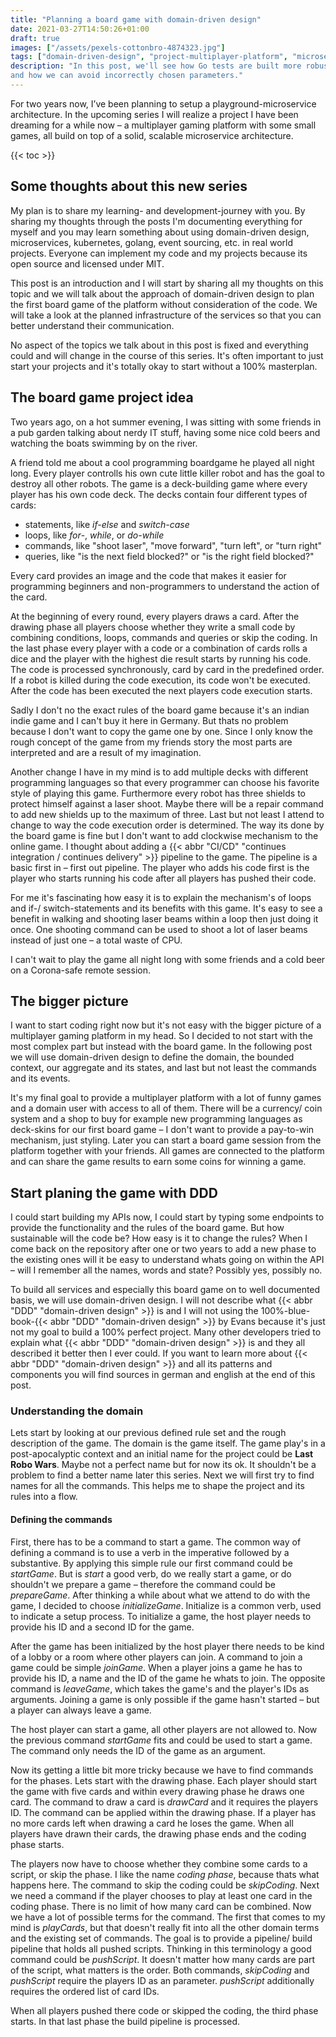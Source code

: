 ```yaml
---
title: "Planning a board game with domain-driven design"
date: 2021-03-27T14:50:26+01:00
draft: true
images: ["/assets/pexels-cottonbro-4874323.jpg"]
tags: ["domain-driven-design", "project-multiplayer-platform", "microservice"]
description: "In this post, we'll see how Go tests are built more robustly with the quick package 
and how we can avoid incorrectly chosen parameters."
---
```


For two years now, I’ve been planning to setup a playground-microservice architecture. In the 
upcoming series I will realize a project I have been dreaming for a while now – a multiplayer gaming 
platform with some small games, all build on top of a solid, scalable microservice architecture.

{{< toc >}}

## Some thoughts about this new series

My plan is to share my learning- and development-journey with you. By sharing my thoughts through 
the posts I'm documenting everything for myself and you may learn something about using 
domain-driven design, microservices, kubernetes, golang, event sourcing, etc. in real world 
projects. Everyone can implement my code and my projects because its open source and licensed under 
MIT. 

This post is an introduction and I will start by sharing all my thoughts on this topic and we will
talk about the approach of domain-driven design to plan the first board game of the platform without
consideration of the code. We will take a look at the planned infrastructure of the services so that
you can better understand their communication.

No aspect of the topics we talk about in this post is fixed and everything could and will change in
the course of this series. It's often important to just start your projects and it's totally okay to 
start without a 100% masterplan.

## The board game project idea

Two years ago, on a hot summer evening, I was sitting with some friends in a pub garden talking 
about nerdy IT stuff, having some nice cold beers and watching the boats swimming by on the river.

A friend told me about a cool programming boardgame he played all night long. Every player controlls 
his own cute little killer robot and has the goal to destroy all other robots. The game is a 
deck-building game where every player has his own code deck. The decks contain four different types
of cards: 
- statements, like _if-else_ and _switch-case_
- loops, like _for_-, _while_, or _do-while_
- commands, like "shoot laser", "move forward", "turn left", or "turn right"
- queries, like "is the next field blocked?" or "is the right field blocked?" 

Every card provides an image and the code that makes it easier for programming beginners and 
non-programmers to understand the action of the card. 

At the beginning of every round, every players draws a card. After the drawing phase all players 
choose whether they write a small code by combining conditions, loops, commands and queries or 
skip the coding. In the last phase every player with a code or a combination of cards rolls a dice 
and the player with the highest die result starts by running his code. The code is processed 
synchronously, card by card in the predefined order. If a robot is killed during the code execution, 
its code won't be executed. After the code has been executed the next players code 
execution starts.

Sadly I don't no the exact rules of the board game because it's an indian indie game and I can't
buy it here in Germany. But thats no problem because I don't want to copy the game one by one. Since
I only know the rough concept of the game from my friends story the most parts are interpreted and 
are a result of my imagination.

Another change I have in my mind is to add multiple decks with different programming languages so 
that every programmer can choose his favorite style of playing this game. Furthermore every robot 
has three shields to protect himself against a laser shoot. Maybe there will be a repair command to 
add new shields up to the maximum of three. Last but not least I attend to change to way the code 
execution order is determined. The way its done by the board game is fine but I don't want to add 
clockwise mechanism to the online game. I thought about adding a 
{{< abbr "CI/CD" "continues integration / continues delivery" >}} pipeline to the game. The pipeline
is a basic first in – first out pipeline. The player who adds his code first is the player who 
starts running his code after all players has pushed their code.

For me it's fascinating how easy it is to explain the mechanism's of loops and if-/ 
switch-statements and its benefits with this game. It's easy to see a benefit in walking and 
shooting laser beams within a loop then just doing it once. One shooting command can be used to 
shoot a lot of laser beams instead of just one – a total waste of CPU. 

I can't wait to play the game all night long with some friends and a cold beer on a Corona-safe 
remote session.

## The bigger picture

I want to start coding right now but it's not easy with the bigger picture of a multiplayer gaming
platform in my head. So I decided to not start with the most complex part but instead with the board
game. In the following post we will use domain-driven design to define the domain, the bounded 
context, our aggregate and its states, and last but not least the commands and its events. 

It's my final goal to provide a multiplayer platform with a lot of funny games and a domain user 
with access to all of them. There will be a currency/ coin system and a shop to buy for example new 
programming languages as deck-skins for our first board game – I don't want to provide a pay-to-win 
mechanism, just styling. Later you can start a board game session from the platform together with
your friends. All games are connected to the platform and can share the game results to earn some 
coins for winning a game.

## Start planing the game with DDD

I could start building my APIs now, I could start by typing some endpoints to provide the 
functionality and the rules of the board game. But how sustainable will the code be? How easy is it
to change the rules? When I come back on the repository after one or two years to add a new phase to
the existing ones will it be easy to understand whats going on within the API – will I remember 
all the names, words and state? Possibly yes, possibly no. 

To build all services and especially this board game on to well documented basis, we will use 
domain-driven design. I will not describe what {{< abbr "DDD" "domain-driven design" >}} is and I
will not using the 100%-blue-book-{{< abbr "DDD" "domain-driven design" >}} by Evans because it's 
just not my goal to build a 100% perfect project. Many other developers tried to explain what 
{{< abbr "DDD" "domain-driven design" >}} is and they all described it better then I ever could. If
you want to learn more about {{< abbr "DDD" "domain-driven design" >}} and all its patterns and 
components you will find sources in german and english at the end of this post.

### Understanding the domain

Lets start by looking at our previous defined rule set and the rough description of the game. The 
domain is the game itself. The game play's in a post-apocalyptic context and an initial name for the 
project could be **Last Robo Wars**. Maybe not a perfect name but for now its ok. It shouldn't be a 
problem to find a better name later this series. Next we will first try to find names for all the 
commands. This helps me to shape the project and its rules into a flow.

#### Defining the commands

First, there has to be a command to start a game. The common way of defining a command is to use a
verb in the imperative followed by a substantive. By applying this simple rule our first command 
could be _startGame_. But is _start_ a good verb, do we really start a game, or do shouldn't we 
prepare a game – therefore the command could be _prepareGame_. After thinking a while about what we
attend to do with the game, I decided to choose _initializeGame_. Initialize is a common verb, used
to indicate a setup process. To initialize a game, the host player needs to provide his ID and a 
second ID for the game.

After the game has been initialized by the host player there needs to be kind of a lobby or a room 
where other players can join. A command to join a game could be simple _joinGame_. When a player 
joins a game he has to provide his ID, a name and the ID of the game he whats to join. The 
opposite command is _leaveGame_, which takes the game's and the player's IDs as arguments. Joining a 
game is only possible if the game hasn't started – but a player can always leave a game.

The host player can start a game, all other players are not allowed to. Now the previous command 
_startGame_ fits and could be used to start a game. The command only needs the ID of the game as an
argument.

Now its getting a little bit more tricky because we have to find commands for the phases. Lets start
with the drawing phase. Each player should start the game with five cards and within every drawing 
phase he draws one card. The command to draw a card is _drawCard_ and it requires the players ID. 
The command can be applied within the drawing phase. If a player has no more cards left when drawing
a card he loses the game. When all players have drawn their cards, the drawing phase ends and the 
coding phase starts.

The players now have to choose whether they combine some cards to a script, or skip the phase. I 
like the name _coding phase_, because thats what happens here. The command to skip the coding could 
be _skipCoding_. Next we need a command if the player chooses to play at least one card in the 
coding phase. There is no limit of how many card can be combined. Now we have a lot of possible 
terms for the command. The first that comes to my mind is _playCards_, but that doesn't really fit into 
all the other domain terms and the existing set of commands. The goal is to provide a pipeline/ 
build pipeline that holds all pushed scripts. Thinking in this terminology a good command could be 
_pushScript_. It doesn't matter how many cards are part of the script, what matters is the order. Both commands, _skipCoding_ and _pushScript_ require the players ID as an parameter. 
_pushScript_ additionally requires the ordered list of card IDs.

When all players pushed there code or skipped the coding, the third phase starts. In that last phase
the build pipeline is processed. 